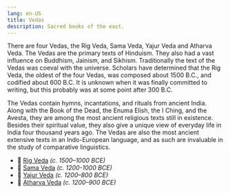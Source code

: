 ```yaml
---
lang: en-US
title: Vedas
description: Sacred books of the east.
---
```


There are four Vedas, the Rig Veda, Sama Veda, Yajur Veda and Atharva Veda. The Vedas are the primary texts of Hinduism. They also had a vast influence on Buddhism, Jainism, and Sikhism. Traditionally the text of the Vedas was coeval with the universe. Scholars have determined that the Rig Veda, the oldest of the four Vedas, was composed about 1500 B.C., and codified about 600 B.C. It is unknown when it was finally committed to writing, but this probably was at some point after 300 B.C.

The Vedas contain hymns, incantations, and rituals from ancient India. Along with the Book of the Dead, the Enuma Elish, the I Ching, and the Avesta, they are among the most ancient religious texts still in existence. Besides their spiritual value, they also give a unique view of everyday life in India four thousand years ago. The Vedas are also the most ancient extensive texts in an Indo-European language, and as such are invaluable in the study of comparative linguistics.

- 📕 [Rig Veda](./rig-veda) <em>(c. 1500–1000 BCE)</em>
- 📕 [Sama Veda](./sama-veda) <em>(c. 1200-1000 BCE)</em>
- 📕 [Yajur Veda](./yajur-veda) <em>(c. 1200–800 BCE)</em>
- 📕 [Atharva Veda](./atharva-veda) <em>(c. 1200–900 BCE)</em>
